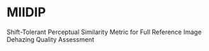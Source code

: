 # MIIDIP
Shift-Tolerant Perceptual Similarity Metric for Full Reference Image Dehazing Quality Assessment
